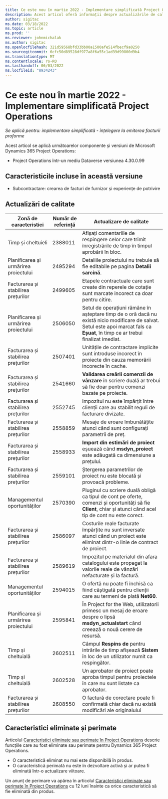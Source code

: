 ```yaml
---
title: Ce este nou în martie 2022 - Implementare simplificată Project Operations
description: Acest articol oferă informații despre actualizările de calitate care sunt disponibile în versiunea din martie 2022 de implementare a Project Operations lite.
author: sigitac
ms.date: 03/18/2022
ms.topic: article
ms.prod: ''
ms.reviewer: johnmichalak
ms.author: sigitac
ms.openlocfilehash: 321d59568bfd33bb00a1500afe514fbecf9a0250
ms.sourcegitcommit: 6cfc50d89528df977a8f6a55c1ad39d99800d9b4
ms.translationtype: MT
ms.contentlocale: ro-RO
ms.lasthandoff: 06/03/2022
ms.locfileid: "8934243"
---
```

# <a name="whats-new-march-2022---project-operations-lite-deployment"></a>Ce este nou în martie 2022 - Implementare simplificată Project Operations

_Se aplică pentru: implementare simplificată - înțelegere la emiterea facturii proforme_

Acest articol se aplică următoarelor componente și versiuni de Microsoft Dynamics 365 Project Operations:

- Project Operations într-un mediu Dataverse versiunea 4.30.0.99

## <a name="features-included-in-this-release"></a>Caracteristicile incluse în această versiune

- Subcontractare: crearea de facturi de furnizor și experiențe de potrivire

## <a name="quality-updates"></a>Actualizări de calitate

| Zonă de caracteristici | Număr de referință | Actualizare de calitate |
| --- | --- | --- |
| Timp și cheltuieli | 2388011 | Afișați comentariile de respingere celor care trimit înregistrările de timp în timpul aprobării în bloc. |
| Planificarea și urmărirea proiectului | 2495294 | Detaliile proiectului nu trebuie să fie editabile pe pagina **Detalii sarcină**. |
| Facturarea și stabilirea prețurilor | 2499605 | Etapele contractuale care sunt create din reperele de cotație sunt marcate incorect ca doar pentru citire. |
| Planificarea și urmărirea proiectului | 2506050 | Setul de operațiuni rămâne în așteptare timp de o oră dacă nu există nicio modificare de salvat. Setul este apoi marcat fals ca **Eșuat**, în timp ce ar trebui finalizat imediat. |
| Facturarea și stabilirea prețurilor | 2507401 | Unitățile de contractare implicite sunt introduse incorect în proiecte din cauza memorării incorecte în cache. |
| Facturarea și stabilirea prețurilor | 2541660 | **Validarea creării comenzii de vânzare** în scriere duală ar trebui să fie doar pentru comenzi bazate pe proiecte. |
| Facturarea și stabilirea prețurilor | 2552745 | Impozitul nu este împărțit între clienții care au stabilit reguli de facturare divizate. |
| Facturarea și stabilirea prețurilor | 2558859 | Mesaje de eroare îmbunătățite atunci când sunt configurați parametrii de preț. |
| Facturarea și stabilirea prețurilor | 2558933 | **Import din estimări de proiect** eșuează când **msdyn\_proiect** este adăugată ca dimensiune a prețului. |
| Facturarea și stabilirea prețurilor | 2559101 | Ștergerea parametrilor de proiect nu este blocată și provoacă probleme. |
| Managementul oportunităților | 2570390 | Pluginul cu scriere duală obligă ca tipul de cont pe oferte, comenzi și oportunități să fie **Client**, chiar și atunci când acel tip de cont nu este corect. |
| Facturarea și stabilirea prețurilor | 2586097 | Costurile reale facturate împărțite nu sunt inversate atunci când un proiect este eliminat dintr-o linie de contract de proiect. |
| Facturarea și stabilirea prețurilor | 2589619 | Impozitul pe materialul din afara catalogului este propagat la valorile reale de vânzări nefacturate și la factură. |
| Managementul oportunităților | 2594015 | O ofertă nu poate fi închisă ca fiind câștigată pentru clienții care au termeni de plată **Net60**. |
| Planificarea și urmărirea proiectului | 2595841 | În Project for the Web, utilizatorii primesc un mesaj de eroare despre o lipsă **msdyn\_actualstart** când creează o nouă cerere de resursă. |
| Timp și cheltuială | 2602511 | Câmpul **Respins de** pentru intrările de timp afișează **Sistem** în loc de un utilizator numit ca respingător. |
| Timp și cheltuială | 2602528 | Un aprobator de proiect poate aproba timpul pentru proiectele în care nu sunt listate ca aprobator. |
| Facturarea și stabilirea prețurilor | 2608550 | O factură de corectare poate fi confirmată chiar dacă nu există modificări ale originalului |

## <a name="removed-and-deprecated-features"></a>Caracteristici eliminate și perimate

Articolul [Caracteristici eliminate sau perimate în Project Operations](../../whats-new/removed-depreciated-features-project.md) descrie funcțiile care au fost eliminate sau perimate pentru Dynamics 365 Project Operations.

- O caracteristică eliminat nu mai este disponibilă în produs.
- O caracteristică perimată nu este în dezvoltare activă și ar putea fi eliminată într-o actualizare viitoare.

Un anunț de perimare va apărea în articolul [Caracteristici eliminate sau perimate în Project Operations](../../whats-new/removed-depreciated-features-project.md) cu 12 luni înainte ca orice caracteristică să fie eliminată din produs.
